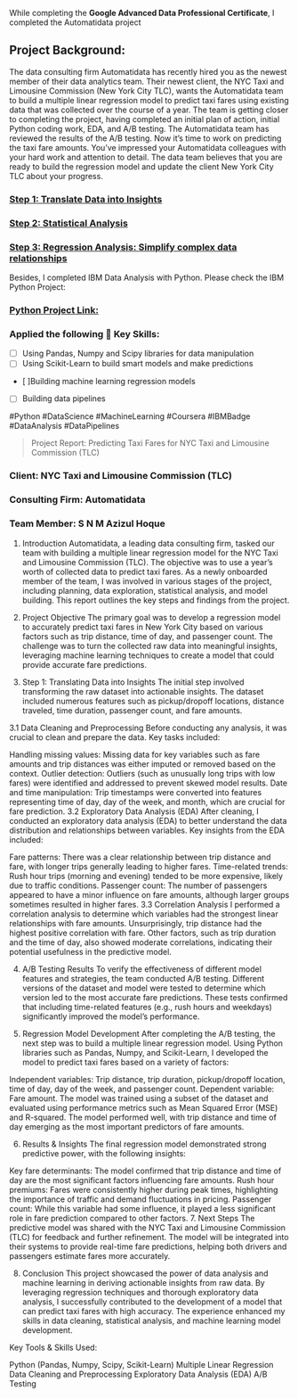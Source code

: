 While completing the **Google Advanced Data Professional Certificate**, I completed the Automatidata project

## Project Background:
The data consulting firm Automatidata has recently hired you as the newest member of their data analytics team. Their newest client, the NYC Taxi and Limousine Commission (New York City TLC), wants the Automatidata team to build a multiple linear regression model to predict taxi fares using existing data that was collected over the course of a year. The team is getting closer to completing the project, having completed an initial plan of action, initial Python coding work, EDA, and A/B testing.
The Automatidata team has reviewed the results of the A/B testing. Now it’s time to work on predicting the taxi fare amounts. You’ve impressed your Automatidata colleagues with your hard work and attention to detail. The data team believes that you are ready to build the regression model and update the client New York City TLC about your progress.
### [Step 1: Translate Data into Insights](https://github.com/snmhoque123/google_eda_python/blob/main/Activity_Course%203%20Automatidata%20project%20lab.ipynb)
### [Step 2: Statistical Analysis](https://github.com/snmhoque123/google_stat_python/blob/main/Activity_%20Course%204%20Automatidata%20project%20lab.ipynb)
### [Step 3: Regression Analysis: Simplify complex data relationships](https://github.com/snmhoque123/google_regression_repository/blob/main/Activity_%20Course%205%20Automatidata%20project%20lab.ipynb)


Besides, I completed IBM Data Analysis with Python. Please check the IBM Python Project:
### [Python Project Link:](https://github.com/snmhoque123/python_project/blob/main/Home%20Sales%20in%20King%20Count%20Usa.ipynb)

### Applied the following 🔑 Key Skills:
- [ ] Using Pandas, Numpy and Scipy libraries for data manipulation
- [ ] Using Scikit-Learn to build smart models and make predictions
- [ ]Building machine learning regression models
- [ ] Building data pipelines

#Python #DataScience #MachineLearning #Coursera #IBMBadge #DataAnalysis #DataPipelines


> Project Report: Predicting Taxi Fares for NYC Taxi and Limousine Commission (TLC)
### Client: NYC Taxi and Limousine Commission (TLC)
### Consulting Firm: Automatidata
### Team Member: S N M Azizul Hoque

1. Introduction
Automatidata, a leading data consulting firm, tasked our team with building a multiple linear regression model for the NYC Taxi and Limousine Commission (TLC). The objective was to use a year’s worth of collected data to predict taxi fares. As a newly onboarded member of the team, I was involved in various stages of the project, including planning, data exploration, statistical analysis, and model building. This report outlines the key steps and findings from the project.

2. Project Objective
The primary goal was to develop a regression model to accurately predict taxi fares in New York City based on various factors such as trip distance, time of day, and passenger count. The challenge was to turn the collected raw data into meaningful insights, leveraging machine learning techniques to create a model that could provide accurate fare predictions.

3. Step 1: Translating Data into Insights
The initial step involved transforming the raw dataset into actionable insights. The dataset included numerous features such as pickup/dropoff locations, distance traveled, time duration, passenger count, and fare amounts.

3.1 Data Cleaning and Preprocessing
Before conducting any analysis, it was crucial to clean and prepare the data. Key tasks included:

Handling missing values: Missing data for key variables such as fare amounts and trip distances was either imputed or removed based on the context.
Outlier detection: Outliers (such as unusually long trips with low fares) were identified and addressed to prevent skewed model results.
Date and time manipulation: Trip timestamps were converted into features representing time of day, day of the week, and month, which are crucial for fare prediction.
3.2 Exploratory Data Analysis (EDA)
After cleaning, I conducted an exploratory data analysis (EDA) to better understand the data distribution and relationships between variables. Key insights from the EDA included:

Fare patterns: There was a clear relationship between trip distance and fare, with longer trips generally leading to higher fares.
Time-related trends: Rush hour trips (morning and evening) tended to be more expensive, likely due to traffic conditions.
Passenger count: The number of passengers appeared to have a minor influence on fare amounts, although larger groups sometimes resulted in higher fares.
3.3 Correlation Analysis
I performed a correlation analysis to determine which variables had the strongest linear relationships with fare amounts. Unsurprisingly, trip distance had the highest positive correlation with fare. Other factors, such as trip duration and the time of day, also showed moderate correlations, indicating their potential usefulness in the predictive model.

4. A/B Testing Results
To verify the effectiveness of different model features and strategies, the team conducted A/B testing. Different versions of the dataset and model were tested to determine which version led to the most accurate fare predictions. These tests confirmed that including time-related features (e.g., rush hours and weekdays) significantly improved the model’s performance.

5. Regression Model Development
After completing the A/B testing, the next step was to build a multiple linear regression model. Using Python libraries such as Pandas, Numpy, and Scikit-Learn, I developed the model to predict taxi fares based on a variety of factors:

Independent variables: Trip distance, trip duration, pickup/dropoff location, time of day, day of the week, and passenger count.
Dependent variable: Fare amount.
The model was trained using a subset of the dataset and evaluated using performance metrics such as Mean Squared Error (MSE) and R-squared. The model performed well, with trip distance and time of day emerging as the most important predictors of fare amounts.

6. Results & Insights
The final regression model demonstrated strong predictive power, with the following insights:

Key fare determinants: The model confirmed that trip distance and time of day are the most significant factors influencing fare amounts.
Rush hour premiums: Fares were consistently higher during peak times, highlighting the importance of traffic and demand fluctuations in pricing.
Passenger count: While this variable had some influence, it played a less significant role in fare prediction compared to other factors.
7. Next Steps
The predictive model was shared with the NYC Taxi and Limousine Commission (TLC) for feedback and further refinement. The model will be integrated into their systems to provide real-time fare predictions, helping both drivers and passengers estimate fares more accurately.

8. Conclusion
This project showcased the power of data analysis and machine learning in deriving actionable insights from raw data. By leveraging regression techniques and thorough exploratory data analysis, I successfully contributed to the development of a model that can predict taxi fares with high accuracy. The experience enhanced my skills in data cleaning, statistical analysis, and machine learning model development.

Key Tools & Skills Used:

Python (Pandas, Numpy, Scipy, Scikit-Learn)
Multiple Linear Regression
Data Cleaning and Preprocessing
Exploratory Data Analysis (EDA)
A/B Testing
